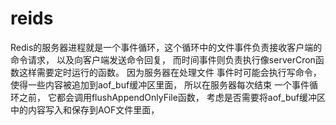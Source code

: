 # reids

Redis的服务器进程就是一个事件循环，这个循环中的文件事件负责接收客户端的命令请求， 以及向客户端发送命令回复，
而时间事件则负责执行像serverCron函数这样需要定时运行的函数。 因为服务器在处理文件 事件时可能会执行写命令， 使得一些内容被追加到aof_buf缓冲区里面， 所以在服务器每次结束 一个事件循环之前， 它都会调用flushAppendOnlyFile函数， 考虑是否需要将aof_buf缓冲区中的内容写入和保存到AOF文件里面，
 
